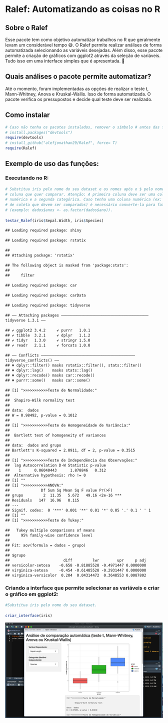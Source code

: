 Ralef: Automatizando as coisas no R
================

## Sobre o Ralef

Esse pacote tem como objetivo automatizar trabalhos no R que geralmente
levam um considerável tempo 😅. O Ralef permite realizar análises de
forma automatizada selecionando as variáveis desejadas. Além disso, esse
pacote permite a criação de gráficos com ggplot2 através da seleção de
variáveis. Tudo isso em uma interface simples que é apresentada. 🙌

## Quais análises o pacote permite automatizar?

Até o momento, foram implementadas as opções de realizar o teste t,
Mann-Whitney, Anova e Kruskal-Wallis. Isso de forma automatizada. O
pacote verifica os pressupostos e decide qual teste deve ser realizado.

## Como instalar

``` r
# Caso não tenha os pacotes instalados, remover o símbolo # antes das funções (install.packages).
# install.packages("devtools")
require(devtools)
# install_github("alefjonathan29/Ralef", force= T)
require(Ralef)
```

## Exemplo de uso das funções:

### Executando no R:

``` r
# Substitua iris pelo nome do seu dataset e os nomes após o $ pelo nome da 
# coluna que quer comparar. Atenção: A primeira coluna deve ser uma coluna 
# numérica e a segunda categórica. Caso tenha uma coluna numérica (ex: anos 
# de coleta que devem ser comparados) é necessário converte-la para fator 
# (exemplo: dados$anos <- as.factor(dados$ano)).

testar_Ralef(iris$Sepal.Width, iris$Species) 
```

    ## Loading required package: shiny

    ## Loading required package: rstatix

    ## 
    ## Attaching package: 'rstatix'

    ## The following object is masked from 'package:stats':
    ## 
    ##     filter

    ## Loading required package: car

    ## Loading required package: carData

    ## Loading required package: tidyverse

    ## ── Attaching packages ─────────────────────────────────────── tidyverse 1.3.1 ──

    ## ✔ ggplot2 3.4.2     ✔ purrr   1.0.1
    ## ✔ tibble  3.2.1     ✔ dplyr   1.1.2
    ## ✔ tidyr   1.3.0     ✔ stringr 1.5.0
    ## ✔ readr   2.1.1     ✔ forcats 1.0.0

    ## ── Conflicts ────────────────────────────────────────── tidyverse_conflicts() ──
    ## ✖ dplyr::filter() masks rstatix::filter(), stats::filter()
    ## ✖ dplyr::lag()    masks stats::lag()
    ## ✖ dplyr::recode() masks car::recode()
    ## ✖ purrr::some()   masks car::some()

    ## [1] ">>>>>>>>>>>Teste de Normalidade:"
    ## 
    ##  Shapiro-Wilk normality test
    ## 
    ## data:  dados
    ## W = 0.98492, p-value = 0.1012
    ## 
    ## [1] ">>>>>>>>>>>Teste de Homogeneidade de Variância:"
    ## 
    ##  Bartlett test of homogeneity of variances
    ## 
    ## data:  dados and grupo
    ## Bartlett's K-squared = 2.0911, df = 2, p-value = 0.3515
    ## 
    ## [1] ">>>>>>>>>>>Teste de Independência das Observações:"
    ##  lag Autocorrelation D-W Statistic p-value
    ##    1      0.06040443      1.878846   0.312
    ##  Alternative hypothesis: rho != 0
    ## [1] ""
    ## [1] ">>>>>>>>>>>ANOVA:"
    ##              Df Sum Sq Mean Sq F value Pr(>F)    
    ## grupo         2  11.35   5.672   49.16 <2e-16 ***
    ## Residuals   147  16.96   0.115                   
    ## ---
    ## Signif. codes:  0 '***' 0.001 '**' 0.01 '*' 0.05 '.' 0.1 ' ' 1
    ## [1] ""
    ## [1] ">>>>>>>>>>>Teste de Tukey:"

    ##   Tukey multiple comparisons of means
    ##     95% family-wise confidence level
    ## 
    ## Fit: aov(formula = dados ~ grupo)
    ## 
    ## $grupo
    ##                        diff         lwr        upr     p adj
    ## versicolor-setosa    -0.658 -0.81885528 -0.4971447 0.0000000
    ## virginica-setosa     -0.454 -0.61485528 -0.2931447 0.0000000
    ## virginica-versicolor  0.204  0.04314472  0.3648553 0.0087802

### Criando a interface que permite selecionar as variáveis e criar o gráfico em ggplot2:

``` r
#Substitua iris pelo nome do seu dataset.

criar_interface(iris) 
```

<img src="imagens/imagem1.jpg" />
